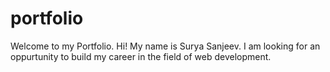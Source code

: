 # portfolio
Welcome to my Portfolio.
Hi!
My name is Surya Sanjeev.
I am looking for an oppurtunity to build my career in the field of web development.
